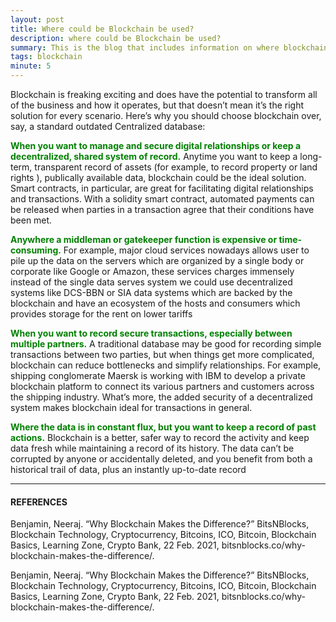 ```yaml
---
layout: post
title: Where could be Blockchain be used?
description: where could be Blockchain be used?
summary: This is the blog that includes information on where blockchain could be used.
tags: blockchain
minute: 5
---
```


Blockchain is freaking exciting and does have the potential to transform all of the business and how it operates, but that doesn’t mean it’s the right solution for every scenario. Here’s why you should choose blockchain  over, say, a standard outdated Centralized database:


<b><span style="color:green">When you want to manage and secure digital relationships or keep a decentralized, shared system of record.</span></b> Anytime you want to keep a long-term, transparent record of assets (for example, to record property or land rights ), publically available data, blockchain could be the ideal solution. Smart contracts, in particular, are great for facilitating digital relationships and transactions. With a solidity smart contract, automated payments can be released when parties in a  transaction agree that their conditions have been met.

<b><span style="color:green">Anywhere a middleman or gatekeeper function is expensive or time-consuming.</span></b> For  example, major cloud services nowadays allows user to pile up the data on the servers which are organized by a single body or corporate like Google or Amazon, these services charges immensely instead of the single data serves system we could use decentralized systems like DCS-BBN or SIA data systems which are backed by the blockchain and have an ecosystem of the hosts and consumers which provides storage for the rent on lower tariffs


<b><span style="color:green">When you want to record secure transactions, especially between multiple partners.</span></b> A  traditional database may be good for recording simple transactions between two parties, but when things get more complicated, blockchain can reduce bottlenecks and simplify relationships. For example, shipping conglomerate Maersk is working with IBM to develop a private blockchain platform to connect its various partners and customers across the shipping industry. What’s more, the added security of a decentralized system makes blockchain ideal for transactions in general.


<b><span style="color:green">Where the data is in constant flux, but you want to keep a record of past actions.</span></b>  Blockchain is a better, safer way to record the activity and keep data fresh while maintaining a record of its history. The data can’t be  corrupted by anyone or accidentally deleted, and you benefit from both a  historical trail of data, plus an instantly up-to-date record 

---

#### REFERENCES


Benjamin, Neeraj. “Why Blockchain Makes the Difference?” BitsNBlocks, Blockchain Technology, Cryptocurrency, Bitcoins, ICO, Bitcoin, Blockchain Basics, Learning Zone, Crypto Bank, 22 Feb. 2021, bitsnblocks.co/why-blockchain-makes-the-difference/.

‌Benjamin, Neeraj. “Why Blockchain Makes the Difference?” BitsNBlocks, Blockchain Technology, Cryptocurrency, Bitcoins, ICO, Bitcoin, Blockchain Basics, Learning Zone, Crypto Bank, 22 Feb. 2021, bitsnblocks.co/why-blockchain-makes-the-difference/.

